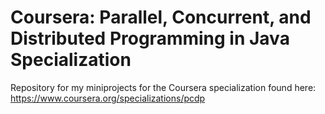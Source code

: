 # Coursera: Parallel, Concurrent, and Distributed Programming in Java Specialization

Repository for my miniprojects for the Coursera specialization found here:
https://www.coursera.org/specializations/pcdp